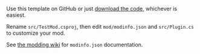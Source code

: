 Use this template on GitHub or just [download the code](https://github.com/alduris/TemplateMod/archive/refs/heads/master.zip), whichever is easiest.

Rename `src/TestMod.csproj`, then edit `mod/modinfo.json` and `src/Plugin.cs` to customize your mod.

See [the modding wiki](https://rainworldmodding.miraheze.org/wiki/Downpour_Reference/Mod_Directories) for `modinfo.json` documentation.
